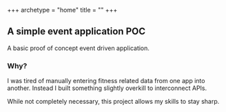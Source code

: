 +++
archetype = "home"
title = ""
+++

## A simple event application POC

A basic proof of concept event driven application.

### Why?
I was tired of manually entering fitness related data from one app into another. Instead I built something slightly overkill to interconnect APIs.

While not completely necessary, this project allows my skills to stay sharp.
